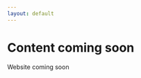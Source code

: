 ```yaml
---
layout: default
---
```


# Content coming soon

<!--write comments  by writing like this, this system is also a comment, I think--->
Website coming soon
